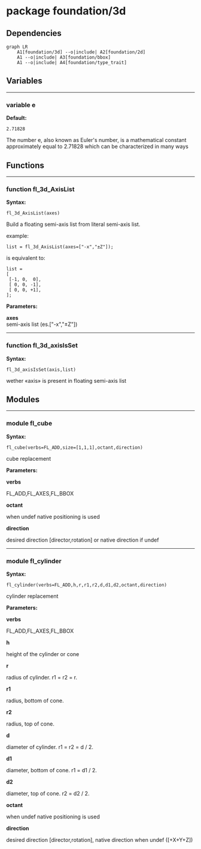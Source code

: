 # package foundation/3d

## Dependencies

```mermaid
graph LR
    A1[foundation/3d] --o|include| A2[foundation/2d]
    A1 --o|include| A3[foundation/bbox]
    A1 --o|include| A4[foundation/type_trait]
```
## Variables

---

### variable e

__Default:__

    2.71828

The number e, also known as Euler's number, is a mathematical constant approximately equal to 2.71828 which can be characterized in many ways

## Functions

---

### function fl_3d_AxisList

__Syntax:__

```text
fl_3d_AxisList(axes)
```

Build a floating semi-axis list from literal semi-axis list.

example:

    list = fl_3d_AxisList(axes=["-x","±Z"]);

is equivalent to:

    list =
    [
     [-1, 0,  0],
     [ 0, 0, -1],
     [ 0, 0, +1],
    ];


__Parameters:__

__axes__  
semi-axis list (es.["-x","±Z"])

---

### function fl_3d_axisIsSet

__Syntax:__

```text
fl_3d_axisIsSet(axis,list)
```

wether «axis» is present in floating semi-axis list

## Modules

---

### module fl_cube

__Syntax:__

    fl_cube(verbs=FL_ADD,size=[1,1,1],octant,direction)

cube replacement


__Parameters:__

__verbs__  

FL_ADD,FL_AXES,FL_BBOX

__octant__  

when undef native positioning is used

__direction__  

desired direction [director,rotation] or native direction if undef

---

### module fl_cylinder

__Syntax:__

    fl_cylinder(verbs=FL_ADD,h,r,r1,r2,d,d1,d2,octant,direction)

cylinder replacement


__Parameters:__

__verbs__  

FL_ADD,FL_AXES,FL_BBOX

__h__  

height of the cylinder or cone

__r__  

radius of cylinder. r1 = r2 = r.

__r1__  

radius, bottom of cone.

__r2__  

radius, top of cone.

__d__  

diameter of cylinder. r1 = r2 = d / 2.

__d1__  

diameter, bottom of cone. r1 = d1 / 2.

__d2__  

diameter, top of cone. r2 = d2 / 2.

__octant__  

when undef native positioning is used

__direction__  

desired direction [director,rotation], native direction when undef ([+X+Y+Z])
